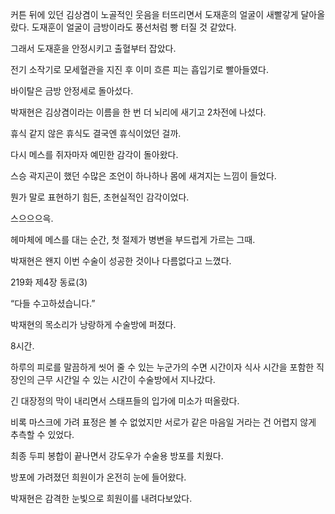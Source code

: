 커튼 뒤에 있던 김상겸이 노골적인 웃음을 터뜨리면서 도재훈의 얼굴이 새빨갛게 달아올랐다. 도재훈이 얼굴이 금방이라도 풍선처럼 빵 터질 것 같았다.

그래서 도재훈을 안정시키고 출혈부터 잡았다.

전기 소작기로 모세혈관을 지진 후 이미 흐른 피는 흡입기로 빨아들였다.

바이탈은 금방 안정세로 돌아섰다.

박재현은 김상겸이라는 이름을 한 번 더 뇌리에 새기고 2차전에 나섰다.

휴식 같지 않은 휴식도 결국엔 휴식이었던 걸까.

다시 메스를 쥐자마자 예민한 감각이 돌아왔다.

스승 곽지곤이 했던 수많은 조언이 하나하나 몸에 새겨지는 느낌이 들었다.

뭔가 말로 표현하기 힘든, 초현실적인 감각이었다.

스으으으윽.

헤마체에 메스를 대는 순간, 첫 절제가 병변을 부드럽게 가르는 그때.

박재현은 왠지 이번 수술이 성공한 것이나 다름없다고 느꼈다.

219화 제4장 동료(3)

“다들 수고하셨습니다.”

박재현의 목소리가 낭랑하게 수술방에 퍼졌다.

8시간.

하루의 피로를 말끔하게 씻어 줄 수 있는 누군가의 수면 시간이자 식사 시간을 포함한 직장인의 근무 시간일 수 있는 시간이 수술방에서 지나갔다.

긴 대장정의 막이 내리면서 스태프들의 입가에 미소가 떠올랐다.

비록 마스크에 가려 표정은 볼 수 없었지만 서로가 같은 마음일 거라는 건 어렵지 않게 추측할 수 있었다.

최종 두피 봉합이 끝나면서 강도우가 수술용 방포를 치웠다.

방포에 가려졌던 희원이가 온전히 눈에 들어왔다.

박재현은 감격한 눈빛으로 희원이를 내려다보았다.